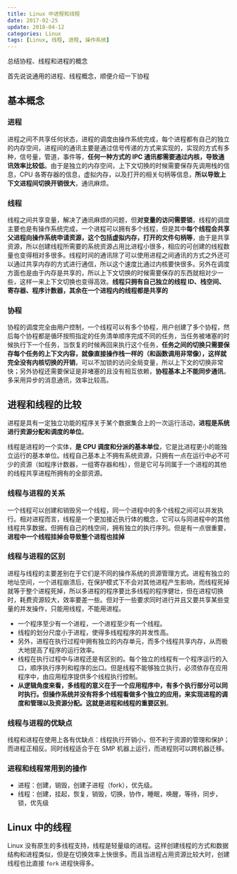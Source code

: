 ```yaml
---
title: Linux 中进程和线程
date: 2017-02-25
update: 2018-04-12
categories: Linux
tags: [Linux, 线程, 进程, 操作系统]
---
```


总结协程、线程和进程的概念

<!--more-->

首先说说通用的进程、线程概念，顺便介绍一下协程

## 基本概念

### 进程

进程之间不共享任何状态，进程的调度由操作系统完成，每个进程都有自己的独立的内存空间，进程间的通讯主要是通过信号传递的方式来实现的，实现的方式有多种，信号量，管道，事件等，**任何一种方式的 IPC 通讯都需要通过内核，导致通讯效率比较低**。由于是独立的内存空间，上下文切换的时候需要保存先调用栈的信息，CPU 各寄存器的信息，虚拟内存，以及打开的相关句柄等信息，**所以导致上下文进程间切换开销很大**，通讯麻烦。

### 线程

线程之间共享变量，解决了通讯麻烦的问题，但**对变量的访问需要锁**，线程的调度主要也是有操作系统完成，一个进程可以拥有多个线程，但是其中**每个线程会共享父进程向操作系统申请资源，这个包括虚拟内存，打开的文件句柄等**，由于是共享资源，所以创建线程所需要的系统资源占用比进程小很多，相应的可创建的线程数量也变得相对多很多。线程时间的通讯除了可以使用进程之间通讯的方式之外还可以通过共享内存的方式进行通信，所以这个速度比通过内核要快很多。另外在调度方面也是由于内存是共享的，所以上下文切换的时候需要保存的东西就相对少一些，这样一来上下文切换也变得高效。**线程只拥有自己独立的线程 ID、栈空间、寄存器、程序计数器，其余在一个进程内的线程都是共享的**

### 协程

协程的调度完全由用户控制，一个线程可以有多个协程，用户创建了多个协程，然后每个协程都是循环按照指定的任务清单顺序完成不同的任务，当任务被堵塞的时候执行下一个任务，当恢复的时候再回来执行这个任务，**任务之间的切换只需要保存每个任务的上下文内容，就像直接操作栈一样的（和函数调用非常像），这样就完全没有内核切换的开销**，可以不加锁的访问全局变量，所以上下文的切换非常快；另外协程还需要保证是非堵塞的且没有相互依赖，**协程基本上不能同步通讯**，多采用异步的消息通讯，效率比较高。

## 进程和线程的比较

进程是具有一定独立功能的程序关于某个数据集合上的一次运行活动，**进程是系统进行资源分配和调度的单位**。

线程是进程的一个实体，**是 CPU 调度和分派的基本单位**，它是比进程更小的能独立运行的基本单位。线程自己基本上不拥有系统资源，只拥有一点在运行中必不可少的资源（如程序计数器，一组寄存器和栈），但是它可与同属于一个进程的其他的线程共享进程所拥有的全部资源。

### 线程与进程的关系

一个线程可以创建和销毁另一个线程，同一个进程中的多个线程之间可以并发执行。相对进程而言，线程是一个更加接近执行体的概念，它可以与同进程中的其他线程共享数据，但拥有自己的栈空间，拥有独立的执行序列。但是有一点很重要，**进程中一个线程挂掉会导致整个进程也挂掉**

### 线程与进程的区别

进程与线程的主要差别在于它们是不同的操作系统的资源管理方式。进程有独立的地址空间，一个进程崩溃后，在保护模式下不会对其他进程产生影响，而线程死掉就等于整个进程死掉，所以多进程的程序要比多线程的程序健壮，但在进程切换时，耗费资源较大，效率要差一些。但对于一些要求同时进行并且又要共享某些变量的并发操作，只能用线程，不能用进程。

* 一个程序至少有一个进程，一个进程至少有一个线程。
* 线程的划分尺度小于进程，使得多线程程序的并发性高。
* 另外，进程在执行过程中拥有独立的内存单元，而多个线程共享内存，从而极大地提高了程序的运行效率。
* 线程在执行过程中与进程还是有区别的。每个独立的线程有一个程序运行的入口，顺序执行序列和程序的出口。但是线程不能够独立执行，必须依存在应用程序中，由应用程序提供多个线程执行控制。
* **从逻辑角度来看，多线程的意义在于一个应用程序中，有多个执行部分可以同时执行。但操作系统并没有将多个线程看做多个独立的应用，来实现进程的调度和管理以及资源分配。这就是进程和线程的重要区别**。

### 线程与进程的优缺点

线程和进程在使用上各有优缺点：线程执行开销小，但不利于资源的管理和保护；而进程正相反。同时线程适合于在 SMP 机器上运行，而进程则可以跨机器迁移。

### 进程和线程常用到的操作

* 进程：创建，销毁，创建子进程（fork），优先级。
* 线程：创建，挂起，恢复，销毁，切换，协作，睡眠，唤醒，等待，同步，锁，优先级

## Linux 中的线程

Linux 没有原生的多线程支持，线程是轻量级的进程。这样创建线程的方式和数据结构和进程类似，但是在切换效率上快很多。而且当进程占用资源比较大时，创建线程也比直接 `fork` 进程快得多。
